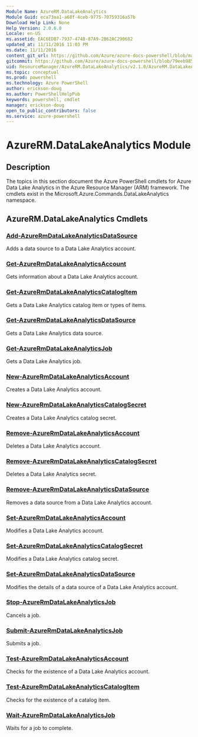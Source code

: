 ```yaml
---
Module Name: AzureRM.DataLakeAnalytics
Module Guid: eca73aa1-a68f-4ceb-9775-70759316a57b
Download Help Link: None
Help Version: 2.0.6.0
Locale: en-US
ms.assetid: EAC6EDB7-7937-474B-87A9-2B62AC290682
updated_at: 11/11/2016 11:03 PM
ms.date: 11/11/2016
content_git_url: https://github.com/Azure/azure-docs-powershell/blob/master/azureps-cmdlets-docs/ResourceManager/AzureRM.DataLakeAnalytics/v2.1.0/AzureRM.DataLakeAnalytics.md
gitcommit: https://github.com/Azure/azure-docs-powershell/blob/79eeb985ea480979357fb4695832a0c3d29a48bf/azureps-cmdlets-docs/ResourceManager/AzureRM.DataLakeAnalytics/v2.1.0/AzureRM.DataLakeAnalytics.md
uid: ResourceManager/AzureRM.DataLakeAnalytics/v2.1.0/AzureRM.DataLakeAnalytics.md
ms.topic: conceptual
ms.prod: powershell
ms.technology: Azure PowerShell
author: erickson-doug
ms.author: PowerShellHelpPub
keywords: powershell, cmdlet
manager: erickson-doug
open_to_public_contributors: false
ms.service: azure-powershell
---
```


# AzureRM.DataLakeAnalytics Module
## Description
The topics in this section document the Azure PowerShell cmdlets for Azure Data Lake Analytics in the Azure Resource Manager (ARM) framework. The cmdlets exist in the Microsoft.Azure.Commands.DataLakeAnalytics namespace.

## AzureRM.DataLakeAnalytics Cmdlets
### [Add-AzureRmDataLakeAnalyticsDataSource](./Add-AzureRmDataLakeAnalyticsDataSource.md)
Adds a data source to a Data Lake Analytics account.


### [Get-AzureRmDataLakeAnalyticsAccount](./Get-AzureRmDataLakeAnalyticsAccount.md)
Gets information about a Data Lake Analytics account.


### [Get-AzureRmDataLakeAnalyticsCatalogItem](./Get-AzureRmDataLakeAnalyticsCatalogItem.md)
Gets a Data Lake Analytics catalog item or types of items.


### [Get-AzureRmDataLakeAnalyticsDataSource](./Get-AzureRmDataLakeAnalyticsDataSource.md)
Gets a Data Lake Analytics data source.


### [Get-AzureRmDataLakeAnalyticsJob](./Get-AzureRmDataLakeAnalyticsJob.md)
Gets a Data Lake Analytics job.


### [New-AzureRmDataLakeAnalyticsAccount](./New-AzureRmDataLakeAnalyticsAccount.md)
Creates a Data Lake Analytics account.


### [New-AzureRmDataLakeAnalyticsCatalogSecret](./New-AzureRmDataLakeAnalyticsCatalogSecret.md)
Creates a Data Lake Analytics catalog secret.


### [Remove-AzureRmDataLakeAnalyticsAccount](./Remove-AzureRmDataLakeAnalyticsAccount.md)
Deletes a Data Lake Analytics account.


### [Remove-AzureRmDataLakeAnalyticsCatalogSecret](./Remove-AzureRmDataLakeAnalyticsCatalogSecret.md)
Deletes a Data Lake Analytics secret.


### [Remove-AzureRmDataLakeAnalyticsDataSource](./Remove-AzureRmDataLakeAnalyticsDataSource.md)
Removes a data source from a Data Lake Analytics account.


### [Set-AzureRmDataLakeAnalyticsAccount](./Set-AzureRmDataLakeAnalyticsAccount.md)
Modifies a Data Lake Analytics account.


### [Set-AzureRmDataLakeAnalyticsCatalogSecret](./Set-AzureRmDataLakeAnalyticsCatalogSecret.md)
Modifies a Data Lake Analytics catalog secret.


### [Set-AzureRmDataLakeAnalyticsDataSource](./Set-AzureRmDataLakeAnalyticsDataSource.md)
Modifies the details of a data source of a Data Lake Analytics account.


### [Stop-AzureRmDataLakeAnalyticsJob](./Stop-AzureRmDataLakeAnalyticsJob.md)
Cancels a job.


### [Submit-AzureRmDataLakeAnalyticsJob](./Submit-AzureRmDataLakeAnalyticsJob.md)
Submits a job.


### [Test-AzureRmDataLakeAnalyticsAccount](./Test-AzureRmDataLakeAnalyticsAccount.md)
Checks for the existence of a Data Lake Analytics account.


### [Test-AzureRmDataLakeAnalyticsCatalogItem](./Test-AzureRmDataLakeAnalyticsCatalogItem.md)
Checks for the existence of a catalog item.


### [Wait-AzureRmDataLakeAnalyticsJob](./Wait-AzureRmDataLakeAnalyticsJob.md)
Waits for a job to complete.



